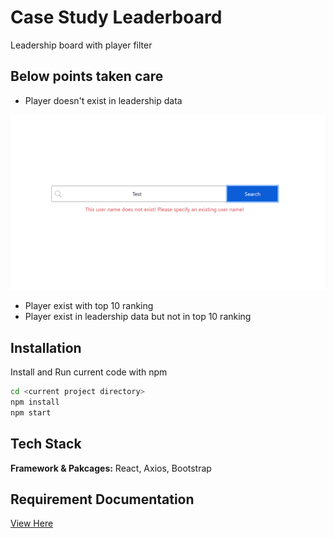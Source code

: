 
# Case Study Leaderboard

Leadership board with player filter


## Below points taken care

- Player doesn't exist in leadership data

![App Screenshot](https://github.com/TechnourceOfficial/Technource-Leaderboard-Using-React/blob/main/public/player_not_exist_leaderboard.png)

- Player exist with top 10 ranking
- Player exist in leadership data but not in top 10 ranking


## Installation

Install and Run current code with npm

```bash
cd <current project directory>
npm install
npm start
```
    
## Tech Stack

**Framework & Pakcages:** React, Axios, Bootstrap

## Requirement Documentation

[View Here](https://github.com/TechnourceOfficial/Technource-Leaderboard-Using-React/blob/main/public/Case%20Study%20Leaderboard%20using%20React.pdf)



